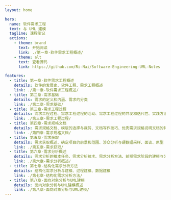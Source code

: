 ```yaml
---
layout: home

hero:
  name: 软件需求工程
  text: 与 UML 建模
  tagline: 课程笔记
  actions:
    - theme: brand
      text: 开始阅读
      link: ./第一章-软件需求工程概述/
    - theme: alt
      text: 查看源码
      link: https://github.com/Ri-Nai/Software-Engineering-UML-Notes

features:
  - title: 第一章-软件需求工程概述
    details: 软件的发展史、软件工程、需求工程概述
    link: ./第一章-软件需求工程概述/
  - title: 第二章-需求基础
    details: 需求的定义和内涵、需求的分类
    link: ./第二章-需求基础/
  - title: 第三章-需求工程过程
    details: 需求工程过程、需求工程过程的活动、需求工程过程的并发和迭代性、实践方法的应用
    link: ./第三章-需求工程过程/
  - title: 第四章-需求规格文档
    details: 需求规格文档、模版的选择与裁剪、文档写作技巧、优秀需求规格说明文档的特性、需求规格说明的实践调查
    link: ./第四章-需求规格文档/
  - title: 第五章-需求获取
    details: 需求获取概述、确定项目的前景和范围、涉众分析与硬数据采样、面谈、原型
    link: ./第五章-需求获取/
  - title: 第六章-需求分析概述
    details: 需求分析的根本任务、需求分析技术、需求分析方法、前期需求阶段的建模与分析、需求分析的活动
    link: ./第六章-需求分析概述/
  - title: 第七章-结构化需求分析方法
    details: 结构化需求分析与建模、过程建模、数据建模
    link: ./第七章-结构化需求分析方法/
  - title: 第八章-面向对象分析与UML建模
    details: 面向对象分析与UML建模概述
    link: ./第八章-面向对象分析与UML建模/
---
```

